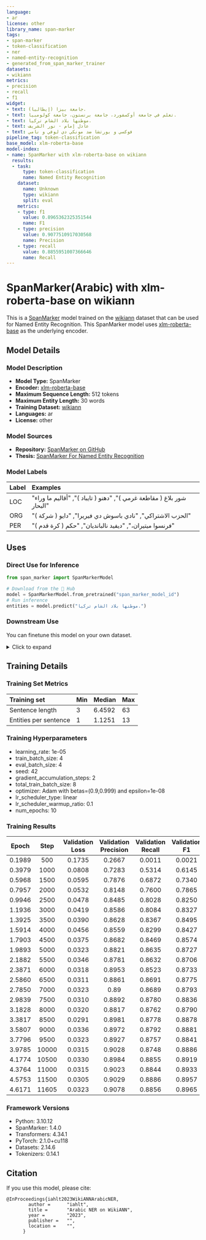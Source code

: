 ```yaml
---
language:
- ar
license: other
library_name: span-marker
tags:
- span-marker
- token-classification
- ner
- named-entity-recognition
- generated_from_span_marker_trainer
datasets:
- wikiann
metrics:
- precision
- recall
- f1
widget:
- text: جامعة بيزا (إيطاليا).
- text: تعلم في جامعة أوكسفورد، جامعة برنستون، جامعة كولومبيا.
- text: موطنها بلاد الشام تركيا.
- text: عادل إمام - نور الشريف
- text: فوكسي و بورتشا ضد مونكي دي لوفي و نامي
pipeline_tag: token-classification
base_model: xlm-roberta-base
model-index:
- name: SpanMarker with xlm-roberta-base on wikiann
  results:
  - task:
      type: token-classification
      name: Named Entity Recognition
    dataset:
      name: Unknown
      type: wikiann
      split: eval
    metrics:
    - type: f1
      value: 0.8965362325351544
      name: F1
    - type: precision
      value: 0.9077510917030568
      name: Precision
    - type: recall
      value: 0.8855951007366646
      name: Recall
---
```


# SpanMarker(Arabic) with xlm-roberta-base on wikiann


This is a [SpanMarker](https://github.com/tomaarsen/SpanMarkerNER) model trained on the [wikiann](https://huggingface.co/datasets/wikiann) dataset that can be used for Named Entity Recognition. This SpanMarker model uses [xlm-roberta-base](https://huggingface.co/xlm-roberta-base) as the underlying encoder.

## Model Details

### Model Description
- **Model Type:** SpanMarker
- **Encoder:** [xlm-roberta-base](https://huggingface.co/xlm-roberta-base)
- **Maximum Sequence Length:** 512 tokens
- **Maximum Entity Length:** 30 words
- **Training Dataset:** [wikiann](https://huggingface.co/datasets/wikiann)
- **Languages:** ar
- **License:** other

### Model Sources

- **Repository:** [SpanMarker on GitHub](https://github.com/tomaarsen/SpanMarkerNER)
- **Thesis:** [SpanMarker For Named Entity Recognition](https://raw.githubusercontent.com/tomaarsen/SpanMarkerNER/main/thesis.pdf)

### Model Labels
| Label | Examples                                                               |
|:------|:-----------------------------------------------------------------------|
| LOC   | "شور بلاغ ( مقاطعة غرمي )", "دهنو ( تایباد )", "أقاليم ما وراء البحار" |
| ORG   | "الحزب الاشتراكي", "نادي باسوش دي فيريرا", "دايو ( شركة )"             |
| PER   | "فرنسوا ميتيران،", "ديفيد نالبانديان", "حكم ( كرة قدم )"               |

## Uses

### Direct Use for Inference

```python
from span_marker import SpanMarkerModel

# Download from the 🤗 Hub
model = SpanMarkerModel.from_pretrained("span_marker_model_id")
# Run inference
entities = model.predict("موطنها بلاد الشام تركيا.")
```

### Downstream Use
You can finetune this model on your own dataset.

<details><summary>Click to expand</summary>

```python
from span_marker import SpanMarkerModel, Trainer

# Download from the 🤗 Hub
model = SpanMarkerModel.from_pretrained("span_marker_model_id")

# Specify a Dataset with "tokens" and "ner_tag" columns
dataset = load_dataset("conll2003") # For example CoNLL2003

# Initialize a Trainer using the pretrained model & dataset
trainer = Trainer(
    model=model,
    train_dataset=dataset["train"],
    eval_dataset=dataset["validation"],
)
trainer.train()
trainer.save_model("span_marker_model_id-finetuned")
```
</details>

<!--
### Out-of-Scope Use

*List how the model may foreseeably be misused and address what users ought not to do with the model.*
-->

<!--
## Bias, Risks and Limitations

*What are the known or foreseeable issues stemming from this model? You could also flag here known failure cases or weaknesses of the model.*
-->

<!--
### Recommendations

*What are recommendations with respect to the foreseeable issues? For example, filtering explicit content.*
-->

## Training Details

### Training Set Metrics
| Training set          | Min | Median | Max |
|:----------------------|:----|:-------|:----|
| Sentence length       | 3   | 6.4592 | 63  |
| Entities per sentence | 1   | 1.1251 | 13  |

### Training Hyperparameters
- learning_rate: 1e-05
- train_batch_size: 4
- eval_batch_size: 4
- seed: 42
- gradient_accumulation_steps: 2
- total_train_batch_size: 8
- optimizer: Adam with betas=(0.9,0.999) and epsilon=1e-08
- lr_scheduler_type: linear
- lr_scheduler_warmup_ratio: 0.1
- num_epochs: 10

### Training Results
| Epoch  | Step  | Validation Loss | Validation Precision | Validation Recall | Validation F1 | Validation Accuracy |
|:------:|:-----:|:---------------:|:--------------------:|:-----------------:|:-------------:|:-------------------:|
| 0.1989 | 500   | 0.1735          | 0.2667               | 0.0011            | 0.0021        | 0.4103              |
| 0.3979 | 1000  | 0.0808          | 0.7283               | 0.5314            | 0.6145        | 0.7716              |
| 0.5968 | 1500  | 0.0595          | 0.7876               | 0.6872            | 0.7340        | 0.8546              |
| 0.7957 | 2000  | 0.0532          | 0.8148               | 0.7600            | 0.7865        | 0.8823              |
| 0.9946 | 2500  | 0.0478          | 0.8485               | 0.8028            | 0.8250        | 0.9085              |
| 1.1936 | 3000  | 0.0419          | 0.8586               | 0.8084            | 0.8327        | 0.9101              |
| 1.3925 | 3500  | 0.0390          | 0.8628               | 0.8367            | 0.8495        | 0.9237              |
| 1.5914 | 4000  | 0.0456          | 0.8559               | 0.8299            | 0.8427        | 0.9231              |
| 1.7903 | 4500  | 0.0375          | 0.8682               | 0.8469            | 0.8574        | 0.9282              |
| 1.9893 | 5000  | 0.0323          | 0.8821               | 0.8635            | 0.8727        | 0.9348              |
| 2.1882 | 5500  | 0.0346          | 0.8781               | 0.8632            | 0.8706        | 0.9346              |
| 2.3871 | 6000  | 0.0318          | 0.8953               | 0.8523            | 0.8733        | 0.9345              |
| 2.5860 | 6500  | 0.0311          | 0.8861               | 0.8691            | 0.8775        | 0.9373              |
| 2.7850 | 7000  | 0.0323          | 0.89                 | 0.8689            | 0.8793        | 0.9383              |
| 2.9839 | 7500  | 0.0310          | 0.8892               | 0.8780            | 0.8836        | 0.9419              |
| 3.1828 | 8000  | 0.0320          | 0.8817               | 0.8762            | 0.8790        | 0.9397              |
| 3.3817 | 8500  | 0.0291          | 0.8981               | 0.8778            | 0.8878        | 0.9438              |
| 3.5807 | 9000  | 0.0336          | 0.8972               | 0.8792            | 0.8881        | 0.9450              |
| 3.7796 | 9500  | 0.0323          | 0.8927               | 0.8757            | 0.8841        | 0.9424              |
| 3.9785 | 10000 | 0.0315          | 0.9028               | 0.8748            | 0.8886        | 0.9436              |
| 4.1774 | 10500 | 0.0330          | 0.8984               | 0.8855            | 0.8919        | 0.9458              |
| 4.3764 | 11000 | 0.0315          | 0.9023               | 0.8844            | 0.8933        | 0.9469              |
| 4.5753 | 11500 | 0.0305          | 0.9029               | 0.8886            | 0.8957        | 0.9486              |
| 4.6171 | 11605 | 0.0323          | 0.9078               | 0.8856            | 0.8965        | 0.9487              |

### Framework Versions
- Python: 3.10.12
- SpanMarker: 1.4.0
- Transformers: 4.34.1
- PyTorch: 2.1.0+cu118
- Datasets: 2.14.6
- Tokenizers: 0.14.1

## Citation


If you use this model, please cite:
```
@InProceedings{iahlt2023WikiANNArabicNER,
        author =      "iahlt",
        title =       "Arabic NER on WikiANN",
        year =        "2023",
        publisher =   "",
        location =    "",
      }
```


<!--
## Glossary

*Clearly define terms in order to be accessible across audiences.*
-->

<!--
## Model Card Authors

*Lists the people who create the model card, providing recognition and accountability for the detailed work that goes into its construction.*
-->

<!--
## Model Card Contact

*Provides a way for people who have updates to the Model Card, suggestions, or questions, to contact the Model Card authors.*
-->